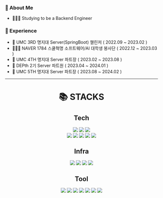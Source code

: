 
### 🤗 About Me
<ul>
  <li> 👨🏻‍💻 Studying to be a Backend Engineer </li>
</ul>  

### 🏅 Experience
<ul>
  <li> 🦠 UMC 3RD 명지대 Server(SpringBoot) 챌린저 ( 2022.09 ~ 2023.02 )</li>
  <li> 👨🏻‍🏫 NAVER 1784 스쿨혁명 소프트웨어/AI 대학생 봉사단 ( 2022.12 ~ 2023.03 )</li>
  <li> 🦠 UMC 4TH 명지대 Server 파트장 ( 2023.02 ~ 2023.08 )</li>
  <li> 🔮 DEPth 2기 Server 파트원 ( 2023.04 ~ 2024.01 )</li>
  <li> 🦠 UMC 5TH 명지대 Server 파트장 ( 2023.08 ~ 2024.02 )</li>
</ul>  
<hr>

<div align=center><h1>📚 STACKS</h1></div>
<div align=center> 
  <h2> Tech </h2>
  
  <div>
  <img src="https://img.shields.io/badge/JavaScript-F7DF1E?style=for-the-badge&logo=JavaScript&logoColor=white"/>
  <img src="https://img.shields.io/badge/React-61DAFB?style=for-the-badge&logo=React&logoColor=white"/>
  <img src="https://img.shields.io/badge/Redux-764ABC?style=for-the-badge&logo=Redux&logoColor=white"/>
  </div>
  
  <img src="https://img.shields.io/badge/java-%23ED8B00.svg?style=for-the-badge&logo=openjdk&logoColor=white"> 
  <img src="https://img.shields.io/badge/springboot-6DB33F?style=for-the-badge&logo=springboot&logoColor=white">
  <img src="https://img.shields.io/badge/Spring_Data_JPA-6DB33F?style=for-the-badge&logo=Spring&logoColor=white"/>
  <img src="https://img.shields.io/badge/Spring Security-6DB33F ?style=for-the-badge&logo=SpringSecurity&logoColor=white"/>

  <!--DB-->
  <img src="https://img.shields.io/badge/mysql-4479A1?style=for-the-badge&logo=mysql&logoColor=white">

  <h2> Infra </h2>
  <img src="https://img.shields.io/badge/AWS-%23FF9900.svg?style=for-the-badge&logo=amazon-aws&logoColor=white">
  <img src="https://img.shields.io/badge/ec2-FF9900.svg?style=for-the-badge&logo=amazonec2&logoColor=white">
  <img src="https://img.shields.io/badge/rds-527FFF.svg?style=for-the-badge&logo=amazonrds&logoColor=white">
  <img src="https://img.shields.io/badge/Linux-FCC624?style=for-the-badge&logo=linux&logoColor=black">

  <h2> Tool </h2>
  <img src="https://img.shields.io/badge/git-F05032?style=for-the-badge&logo=git&logoColor=white">
  <img src="https://img.shields.io/badge/IntelliJIDEA-000000.svg?style=for-the-badge&logo=intellij-idea&logoColor=white">
  <img src="https://img.shields.io/badge/DataGrip-000000.svg?style=for-the-badge&logo=datagrip&logoColor=white">
  <img src="https://img.shields.io/badge/Swagger-85EA2D?style=for-the-badge&logo=Swagger&logoColor=white"/>
  <img src="https://img.shields.io/badge/Postman-FF6C37?style=for-the-badge&logo=postman&logoColor=white">
  <img src="https://img.shields.io/badge/figma-%23F24E1E.svg?style=for-the-badge&logo=figma&logoColor=white">
  <img src="https://img.shields.io/badge/Notion-%23000000.svg?style=for-the-badge&logo=notion&logoColor=white">
</div>


<!--
**gyehwan24/gyehwan24** is a ✨ _special_ ✨ repository because its `README.md` (this file) appears on your GitHub profile.

Here are some ideas to get you started:

- 🔭 I’m currently working on ...
- 🌱 I’m currently learning ...
- 👯 I’m looking to collaborate on ...
- 🤔 I’m looking for help with ...
- 💬 Ask me about ...
- 📫 How to reach me: ...
- 😄 Pronouns: ...
- ⚡ Fun fact: ...
-->
